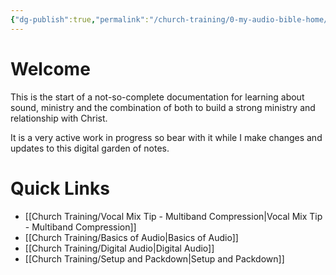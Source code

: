 ```yaml
---
{"dg-publish":true,"permalink":"/church-training/0-my-audio-bible-home/","tags":["gardenEntry"]}
---
```



# Welcome
This is the start of a not-so-complete documentation for learning about sound, ministry and the combination of both to build a strong ministry and relationship with Christ.

It is a very active work in progress so bear with it while I make changes and updates to this digital garden of notes.



# Quick Links
- [[Church Training/Vocal Mix Tip - Multiband Compression\|Vocal Mix Tip - Multiband Compression]]
- [[Church Training/Basics of Audio\|Basics of Audio]]
- [[Church Training/Digital Audio\|Digital Audio]]
- [[Church Training/Setup and Packdown\|Setup and Packdown]]
